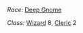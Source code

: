 *Race:* [Deep Gnome](http://dnd5e.wikidot.com/gnome)

*Class:* [Wizard](http://dnd5e.wikidot.com/wizard) 8, [Cleric](http://dnd5e.wikidot.com/cleric) 2